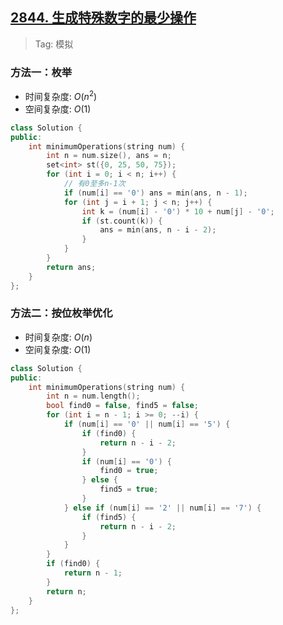 ## [2844. 生成特殊数字的最少操作](https://leetcode.cn/problems/minimum-operations-to-make-a-special-number/)

> Tag: 模拟

### 方法一：枚举
* 时间复杂度: ${O(n^2)}$
* 空间复杂度: ${O(1)}$
```cpp
class Solution {
public:
    int minimumOperations(string num) {
        int n = num.size(), ans = n;
        set<int> st({0, 25, 50, 75});
        for (int i = 0; i < n; i++) {
            // 有0至多n-1次
            if (num[i] == '0') ans = min(ans, n - 1);
            for (int j = i + 1; j < n; j++) {
                int k = (num[i] - '0') * 10 + num[j] - '0';
                if (st.count(k)) {
                    ans = min(ans, n - i - 2);
                }
            }
        }
        return ans;
    }
};
```

### 方法二：按位枚举优化
* 时间复杂度: ${O(n)}$
* 空间复杂度: ${O(1)}$
```cpp
class Solution {
public:
    int minimumOperations(string num) {
        int n = num.length();
        bool find0 = false, find5 = false;
        for (int i = n - 1; i >= 0; --i) {
            if (num[i] == '0' || num[i] == '5') {
                if (find0) {
                    return n - i - 2;
                }
                if (num[i] == '0') {
                    find0 = true;
                } else {
                    find5 = true;
                }
            } else if (num[i] == '2' || num[i] == '7') {
                if (find5) {
                    return n - i - 2;
                }
            }
        }
        if (find0) {
            return n - 1;
        }
        return n;
    }
};
```